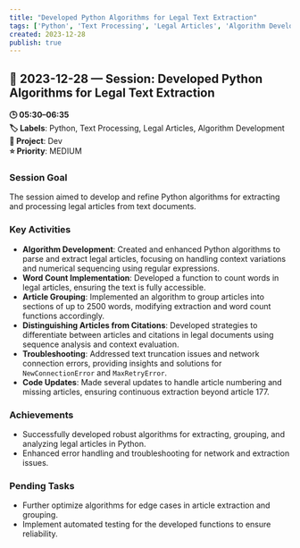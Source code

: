 ```yaml
---
title: "Developed Python Algorithms for Legal Text Extraction"
tags: ['Python', 'Text Processing', 'Legal Articles', 'Algorithm Development']
created: 2023-12-28
publish: true
---
```


## 📅 2023-12-28 — Session: Developed Python Algorithms for Legal Text Extraction

**🕒 05:30–06:35**  
**🏷️ Labels**: Python, Text Processing, Legal Articles, Algorithm Development  
**📂 Project**: Dev  
**⭐ Priority**: MEDIUM  


### Session Goal
The session aimed to develop and refine Python algorithms for extracting and processing legal articles from text documents.

### Key Activities
- **Algorithm Development**: Created and enhanced Python algorithms to parse and extract legal articles, focusing on handling context variations and numerical sequencing using regular expressions.
- **Word Count Implementation**: Developed a function to count words in legal articles, ensuring the text is fully accessible.
- **Article Grouping**: Implemented an algorithm to group articles into sections of up to 2500 words, modifying extraction and word count functions accordingly.
- **Distinguishing Articles from Citations**: Developed strategies to differentiate between articles and citations in legal documents using sequence analysis and context evaluation.
- **Troubleshooting**: Addressed text truncation issues and network connection errors, providing insights and solutions for `NewConnectionError` and `MaxRetryError`.
- **Code Updates**: Made several updates to handle article numbering and missing articles, ensuring continuous extraction beyond article 177.

### Achievements
- Successfully developed robust algorithms for extracting, grouping, and analyzing legal articles in Python.
- Enhanced error handling and troubleshooting for network and extraction issues.

### Pending Tasks
- Further optimize algorithms for edge cases in article extraction and grouping.
- Implement automated testing for the developed functions to ensure reliability.
